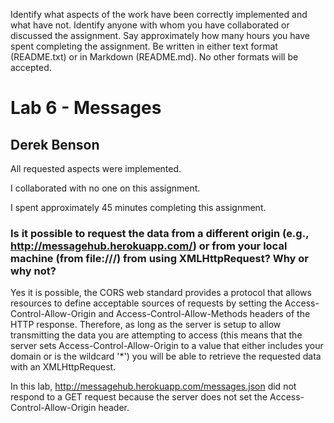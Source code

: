 Identify what aspects of the work have been correctly implemented and what have not.
Identify anyone with whom you have collaborated or discussed the assignment.
Say approximately how many hours you have spent completing the assignment.
Be written in either text format (README.txt) or in Markdown (README.md). No other formats will be accepted.
# Lab 6 - Messages
## Derek Benson

All requested aspects were implemented.

I collaborated with no one on this assignment.

I spent approximately 45 minutes completing this assignment.

### Is it possible to request the data from a different origin (e.g., http://messagehub.herokuapp.com/) or from your local machine (from file:///) from using XMLHttpRequest? Why or why not? 

Yes it is possible, the CORS web standard provides a protocol that allows resources
to define acceptable sources of requests by setting the Access-Control-Allow-Origin
and Access-Control-Allow-Methods headers of the HTTP response. Therefore, as long
as the server is setup to allow transmitting the data you are attempting to access
(this means that the server sets Access-Control-Allow-Origin to a value that
either includes your domain or is the wildcard '*') you will be able to retrieve
the requested data with an XMLHttpRequest.

In this lab, http://messagehub.herokuapp.com/messages.json did not respond to a GET
request because the server does not set the Access-Control-Allow-Origin header.